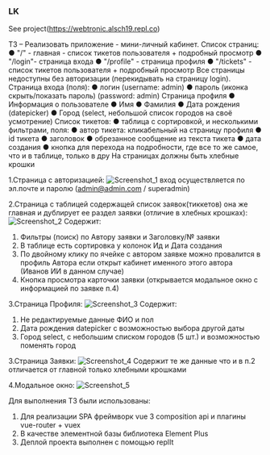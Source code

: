 ### LK
See project(https://webtronic.alsch19.repl.co)

ТЗ – Реализовать приложение - мини-личный кабинет.
Список страниц:
●	    "/" - главная - список тикетов пользователя + подробный просмотр
●	    "/login"- страница входа
●	    "/profile" - страница профиля
●	    "/tickets" - список тикетов пользователя + подробный просмотр
Все страницы недоступны без авторизации (перекидывать на страницу login).
Страница входа (поля):
●	    логин (username: admin)
●	    пароль (иконка скрыть/показать пароль) (password: admin)
 Страница профиля
●	    Информация о пользователе
●	    Имя
●	    Фамилия
●	    Дата рождения (datepicker)
●	    Город (select, небольшой список городов на своё усмотрение)
Список тикетов:
●	  таблица с сортировкой, и несколькими фильтрами, поля:
●	  автор тикета: кликабельный на страницу профиля
●	  id тикета
●	  заголовок
●	  обрезанное сообщение из текста тикета
●	  дата создания
●	  кнопка для перехода на подробности, где все то же самое, что и в таблице, только в дру
На страницах должны быть хлебные крошки 

1.Страница с авторизацией:
![Screenshot_1](https://github.com/Alex-Shchukarev/Webtronic/assets/78414390/abe5704a-fc06-47e3-b27b-e0fb60196706)
вход осуществляется по эл.почте и паролю (admin@admin.com / superadmin)

2.Страница с таблицей содержащей список заявок(тиккетов) она же главная и дублирует ее раздел заявки (отличие в хлебных крошках):
![Screenshot_2](https://github.com/Alex-Shchukarev/Webtronic/assets/78414390/d063af93-265e-4de1-9757-d0afdaa26e93)
Содержит:
1)	Фильтры (поиск) по Автору заявки и Заголовку/№ заявки
2)	В таблице есть сортировка у колонок Ид и Дата создания
3)	По двойному клику по ячейке с автором заявке можно провалится в профиль Автора если открыт кабинет именного этого автора (Иванов ИИ в данном случае)
4)	Кнопка просмотра карточки заявки (открывается модальное окно с информацией по заявке п.4)

3.Страница Профиля:
![Screenshot_3](https://github.com/Alex-Shchukarev/Webtronic/assets/78414390/52368eb7-50c9-4f76-834e-1bde8a7c0449)
Содержит:
1) Не редактируемые данные ФИО и пол
2) Дата рождения datepicker с возможностью выбора другой даты
3) Город select, с небольшим списком городов (5 шт.) и возможностью поменять город

3.Страница Заявки:
![Screenshot_4](https://github.com/Alex-Shchukarev/Webtronic/assets/78414390/526ed8ff-5978-4058-9d91-1e5988a84733)
Содержит те же данные что и в п.2 отличается от главной только хлебными крошками

4.Модальное окно:
![Screenshot_5](https://github.com/Alex-Shchukarev/Webtronic/assets/78414390/666ddaf3-81b6-48f5-baed-f3998369c935)

Для выполнения ТЗ были использованы:
1)	Для реализации SPA фреймворк vue 3 composition api и плагины vue-router + vuex
2)	В качестве элементной базы библиотека Element Plus
3)	Деплой проекта выполнен с помощью replIt
